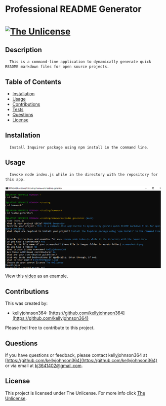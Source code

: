 # Professional README Generator 
   [![The Unlicense](https://img.shields.io/badge/License-Unlicense-blue.svg)](https://unlicense.org/)
  ===========================================
    
  ## Description 
      This is a command-line application to dynamically generate quick README markdown files for open source projects.  
  ## Table of Contents 
  - [Installation](#installation)
  - [Usage](#usage)
  - [Contributions](#contributions)
  - [Tests](#tests)
  - [Questions](#questions)
  - [License](#license)
  ## Installation 
      Install Inquirer package using npm install in the command line.
  ## Usage 
      Invoke node index.js while in the directory with the repository for this app.


![Screenshot 1 of site](./assets/images/screenshot-1.png)


View this [video](https://drive.google.com/file/d/1AgsgmhXtREremi7oiT917MNhXSrM4PHB/view) as an example. 


  ## Contributions 
This was created by:
* kellyjohnson364: [https://github.com/kellyjohnson364](https://github.com/kellyjohnson364)
            
            
            
Please feel free to contribute to this project.
           

## Questions 
If you have questions or feedback, please contact kellyjohnson364 at [https://github.com/kellyjohnson364](https://github.com/kellyjohnson364) or via email at kj3641402@gmail.com.

## License
This project is licensed under The Unlicense.
For more info click [The Unlicense](./assets/licenses/theunlicense.md).